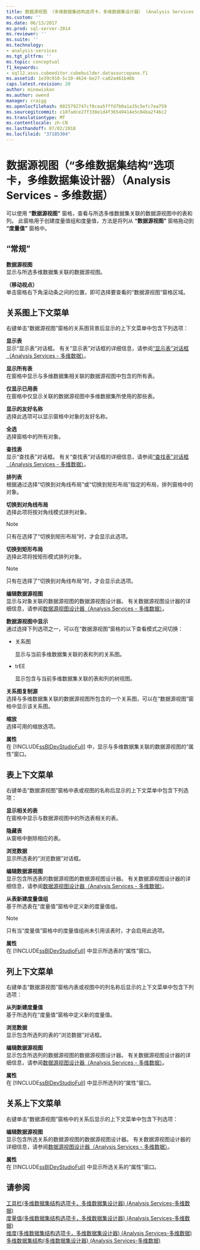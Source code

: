 ```yaml
---
title: 数据源视图 （多维数据集结构选项卡，多维数据集设计器） (Analysis Services-多维数据) |Microsoft Docs
ms.custom: ''
ms.date: 06/13/2017
ms.prod: sql-server-2014
ms.reviewer: ''
ms.suite: ''
ms.technology:
- analysis-services
ms.tgt_pltfrm: ''
ms.topic: conceptual
f1_keywords:
- sql12.asvs.cubeeditor.cubebuilder.datasourcepane.f1
ms.assetid: 1e39c910-5c10-4624-be27-ca02a461b46b
caps.latest.revision: 20
author: minewiskan
ms.author: owend
manager: craigg
ms.openlocfilehash: 0025792747cf0cea5fffd7b0a1a35c5efc7ea759
ms.sourcegitcommit: c18fadce27f330e1d4f36549414e5c84ba2f46c2
ms.translationtype: MT
ms.contentlocale: zh-CN
ms.lasthandoff: 07/02/2018
ms.locfileid: "37185304"
---
```

# <a name="data-source-view-cube-structure-tab-cube-designer-analysis-services---multidimensional-data"></a>数据源视图（“多维数据集结构”选项卡，多维数据集设计器）（Analysis Services - 多维数据）
  可以使用 **“数据源视图”** 窗格，查看与所选多维数据集关联的数据源视图中的表和列。 此窗格用于创建度量值组和度量值，方法是将列从 **“数据源视图”** 窗格拖动到 **“度量值”** 窗格中。  
  
## <a name="options"></a>“常规”  
 **数据源视图**  
 显示与所选多维数据集关联的数据源视图。  
  
 **（移动视点）**  
 单击窗格右下角滚动条之间的位置，即可选择要查看的“数据源视图”窗格区域。  
  
## <a name="diagram-context-menu"></a>关系图上下文菜单  
 右键单击“数据源视图”窗格的关系图背景后显示的上下文菜单中包含下列选项：  
  
 **显示表**  
 显示“显示表”对话框。 有关“显示表”对话框的详细信息，请参阅[“显示表”对话框（Analysis Services - 多维数据）](show-table-dialog-box-analysis-services-multidimensional-data.md)。  
  
 **显示所有表**  
 在窗格中显示与多维数据集相关联的数据源视图中包含的所有表。  
  
 **仅显示已用表**  
 在窗格中仅显示关联的数据源视图中多维数据集所使用的那些表。  
  
 **显示的友好名称**  
 选择此选项可以显示窗格中对象的友好名称。  
  
 **全选**  
 选择窗格中的所有对象。  
  
 **查找表**  
 显示“查找表”对话框。 有关“查找表”对话框的详细信息，请参阅[“查找表”对话框（Analysis Services - 多维数据）](find-table-dialog-box-analysis-services-multidimensional-data.md)。  
  
 **排列表**  
 根据通过选择“切换到对角线布局”或“切换到矩形布局”指定的布局，排列窗格中的对象。  
  
 **切换到对角线布局**  
 选择此项将按对角线模式排列对象。  
  
> [!NOTE]  
>  只有在选择了“切换到矩形布局”时，才会显示此选项。  
  
 **切换到矩形布局**  
 选择此项将按矩形模式排列对象。  
  
> [!NOTE]  
>  只有在选择了“切换到对角线布局”时，才会显示此选项。  
  
 **编辑数据源视图**  
 显示与对象关联的数据源视图的数据源视图设计器。 有关数据源视图设计器的详细信息，请参阅[数据源视图设计器（Analysis Services - 多维数据）](data-source-view-designer-analysis-services-multidimensional-data.md)。  
  
 **数据源视图中显示**  
 通过选择下列选项之一，可以在“数据源视图”窗格的以下查看模式之间切换：  
  
-   关系图  
  
     显示与当前多维数据集关联的表和列的关系图。  
  
-   trEE  
  
     显示包含与当前多维数据集关联的表和列的树视图。  
  
 **关系图复制源**  
 选择与多维数据集关联的数据源视图所包含的一个关系图，可以在“数据源视图”窗格中显示该关系图。  
  
 **缩放**  
 选择可用的缩放选项。  
  
 **属性**  
 在 [!INCLUDE[ssBIDevStudioFull](../includes/ssbidevstudiofull-md.md)] 中，显示与多维数据集关联的数据源视图的“属性”窗口。  
  
## <a name="table-context-menu"></a>表上下文菜单  
 右键单击“数据源视图”窗格中表或视图的名称后显示的上下文菜单中包含下列选项：  
  
 **显示相关的表**  
 在窗格中显示与数据源视图中的所选表相关的表。  
  
 **隐藏表**  
 从窗格中删除相应的表。  
  
 **浏览数据**  
 显示所选表的“浏览数据”对话框。  
  
 **编辑数据源视图**  
 显示包含所选表的数据源视图的数据源视图设计器。 有关数据源视图设计器的详细信息，请参阅[数据源视图设计器（Analysis Services - 多维数据）](data-source-view-designer-analysis-services-multidimensional-data.md)。  
  
 **从表新建度量值组**  
 基于所选表在“度量值”窗格中定义新的度量值组。  
  
> [!NOTE]  
>  只有当“度量值”窗格中的度量值组尚未引用该表时，才会启用此选项。  
  
 **属性**  
 在 [!INCLUDE[ssBIDevStudioFull](../includes/ssbidevstudiofull-md.md)] 中显示所选表的“属性”窗口。  
  
## <a name="column-context-menu"></a>列上下文菜单  
 右键单击“数据源视图”窗格内表或视图中的列名称后显示的上下文菜单中包含下列选项：  
  
 **从列新建度量值**  
 基于所选列在“度量值”窗格中定义新的度量值。  
  
 **浏览数据**  
 显示包含所选列的表的“浏览数据”对话框。  
  
 **编辑数据源视图**  
 显示包含所选列的数据源视图的数据源视图设计器。 有关数据源视图设计器的详细信息，请参阅[数据源视图设计器（Analysis Services - 多维数据）](data-source-view-designer-analysis-services-multidimensional-data.md)。  
  
 **属性**  
 在 [!INCLUDE[ssBIDevStudioFull](../includes/ssbidevstudiofull-md.md)] 中显示所选列的“属性”窗口。  
  
## <a name="relationship-context-menu"></a>关系上下文菜单  
 右键单击“数据源视图”窗格中的关系后显示的上下文菜单中包含下列选项：  
  
 **编辑数据源视图**  
 显示包含所选关系的数据源视图的数据源视图设计器。 有关数据源视图设计器的详细信息，请参阅[数据源视图设计器（Analysis Services - 多维数据）](data-source-view-designer-analysis-services-multidimensional-data.md)。  
  
 **属性**  
 在 [!INCLUDE[ssBIDevStudioFull](../includes/ssbidevstudiofull-md.md)] 中显示所选关系的“属性”窗口。  
  
## <a name="see-also"></a>请参阅  
 [工具栏&#40;多维数据集结构选项卡，多维数据集设计器&#41; &#40;Analysis Services-多维数据&#41;](toolbar-cube-structure-cube-designer-analysis-services-multidimensional-data.md)   
 [度量值&#40;多维数据集结构选项卡，多维数据集设计器&#41; &#40;Analysis Services-多维数据&#41;](measures-cube-structure-cube-designer-analysis-services-multidimensional-data.md)   
 [维度&#40;多维数据集结构选项卡，多维数据集设计器&#41; &#40;Analysis Services-多维数据&#41;](dimensions-cube-structure-cube-designer-analysis-services-multidimensional-data.md)   
 [多维数据集结构&#40;多维数据集设计器&#41; &#40;Analysis Services-多维数据&#41;](cube-structure-cube-designer-analysis-services-multidimensional-data.md)  
  
  
